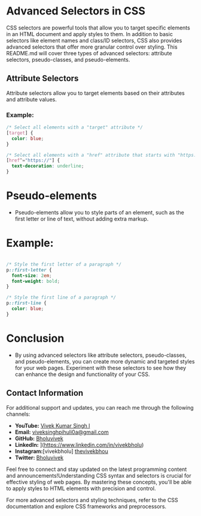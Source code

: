 # Advanced Selectors in CSS

CSS selectors are powerful tools that allow you to target specific elements in an HTML document and apply styles to them. In addition to basic selectors like element names and class/ID selectors, CSS also provides advanced selectors that offer more granular control over styling. This README.md will cover three types of advanced selectors: attribute selectors, pseudo-classes, and pseudo-elements.

## Attribute Selectors

Attribute selectors allow you to target elements based on their attributes and attribute values.

### Example:

```css
/* Select all elements with a "target" attribute */
[target] {
  color: blue;
}

/* Select all elements with a "href" attribute that starts with "https://" */
[href^="https://"] {
  text-decoration: underline;
}
```
# 
# Pseudo-elements
- Pseudo-elements allow you to style parts of an element, such as the first letter or line of text, without adding extra markup.

# Example:
```css

/* Style the first letter of a paragraph */
p::first-letter {
  font-size: 2em;
  font-weight: bold;
}

/* Style the first line of a paragraph */
p::first-line {
  color: blue;
}
```
# Conclusion
- By using advanced selectors like attribute selectors, pseudo-classes, and pseudo-elements, you can create more dynamic and targeted styles for your web pages. Experiment with these selectors to see how they can enhance the design and functionality of your CSS.
## Contact Information

For additional support and updates, you can reach me through the following channels:

- **YouTube:** [Vivek Kumar Singh l](https://www.youtube.com/channel/UClhKtACVRfHeYcDiAxngZpQ)
- **Email:** viveksinghpihuli0a@gmail.com
- **GitHub:** [Bholuvivek](https://github.com/Bholuvivek)
- **LinkedIn:** ](https://www.linkedin.com/in/vivekbholu)
- **Instagram:**[vivekbholu] [thevivekbhou](https://www.instagram.com/thevivekbholu)
- **Twitter:** [Bholuvivek](https://twitter.com/Bholuvivek)

Feel free to connect and stay updated on the latest programming content and announcements!Understanding CSS syntax and selectors is crucial for effective styling of web pages. By mastering these concepts, you'll be able to apply styles to HTML elements with precision and control.

For more advanced selectors and styling techniques, refer to the CSS documentation and explore CSS frameworks and preprocessors.


